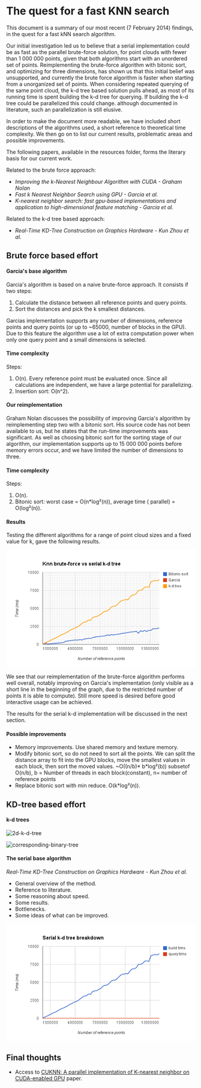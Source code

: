 The quest for a fast KNN search
===============================

This document is a summary of our most recent (7 February 2014) findings, in the quest for a fast kNN search algorithm. 

Our initial investigation led us to believe that a serial implementation could be as fast as the parallel brute-force solution, for point clouds with fewer than 1 000 000 points, given that both algorithms start with an unordered set of points. Reimplementing the brute-force algorithm with bitonic sort, and optimizing for three dimensions, has shown us that this initial belief was unsupported, and currently the brute force algorithm is faster when starting from a unorganized set of points. When considering repeated querying of the same point cloud, the k-d tree based solution pulls ahead, as most of its running time is spent building the k-d tree for querying. If building the k-d tree could be parallelized this could change. although documented in literature, such an parallelization is still elusive.

In order to make the document more readable, we have included short descriptions of the algorithms used, a short reference to theoretical time complexity. We then go on to list our current results, problematic areas and possible improvements.

The following papers, available in the resources folder, forms the literary basis for our current work.

Related to the brute force approach:
* _Improving the k-Nearest Neighbour Algorithm with CUDA - Graham Nolan_
* _Fast k Nearest Neighbor Search using GPU - Garcia et al._
* _K-nearest neighbor search: fast gpu-based implementations and application to high-dimensional feature matching - Garcia et al._

Related to the k-d tree based approach:
* _Real-Time KD-Tree Construction on Graphics Hardware - Kun Zhou et al._


Brute force based effort
------------------------

#### Garcia's base algorithm

Garcia's algorithm is based on a naive brute-force approach. It consists if two steps:

1. Calculate the distance between all reference points and query points.
2. Sort the distances and pick the k smallest distances.

Garcias implementation supports any number of dimensions, reference points and query points (or up to ~65000, number of blocks in the GPU). Due to this feature the algorithm use a lot of extra computation power when only one query point and a small dimensions is selected.

#### Time complexity

Steps:

1. O(n). Every reference point must be evaluated once. Since all calculations are independent, we have a large potential for parallelizing.
2. Insertion sort: O(n^2).

#### Our reimplementation

Graham Nolan discusses the possibility of improving Garcia's algorithm by reimplementing step two with a bitonic sort. His source code has not been available to us, but he states that the run-time improvements was significant. As well as choosing bitonic sort for the sorting stage of our algorithm, our implementation supports up to 15 000 000 points before memory errors occur, and we have limited the number of dimensions to three.

#### Time complexity

Steps:

1. O(n).
2. Bitonic sort: worst case = O(n*log²(n)), average time ( parallel) = O(log²(n)).

#### Results

Testing the different algorithms for a range of point cloud sizes and a fixed value for k, gave the following results.

![knn-brute-force-vs-serial-k-d-tree](knn-brute-force-vs-serial-k-d-tree.png)

We see that our reimplementation of the brute-force algorithm performs well overall, notably improving on Garcia's implementation (only visible as a short line in the beginning of the graph, due to the restricted number of points it is able to compute). Still more speed is desired before good interactive usage can be achieved.

The results for the serial k-d implementation will be discussed in the next section.

#### Possible improvements

* Memory improvements. Use shared memory and texture memory.
* Modify bitonic sort, so do not need to sort all the points. We can split the distance array to fit into the GPU blocks, move the smallest values in each block, then sort the moved values. ~O((n/b)* b*log²(b)) subsetof O(n/b), b = Number of threads in each block(constant), n= number of reference points
* Replace bitonic sort with min reduce. O(k*log²(n)).


KD-tree based effort
--------------------

#### k-d trees

![2d-k-d-tree](http://upload.wikimedia.org/wikipedia/commons/thumb/b/bf/Kdtree_2d.svg/555px-Kdtree_2d.svg.png)

![corresponding-binary-tree](http://upload.wikimedia.org/wikipedia/commons/thumb/2/25/Tree_0001.svg/894px-Tree_0001.svg.png)

#### The serial base algorithm

_Real-Time KD-Tree Construction on Graphics Hardware - Kun Zhou et al._

* General overview of the method.
* Reference to literature.
* Some reasoning about speed.
* Some results.
* Bottlenecks.
* Some ideas of what can be improved.

![serial-k-d-tree-breakdown](serial-k-d-tree-breakdown.png)

Final thoughts
--------------

* Access to [CUKNN: A parallel implementation of K-nearest neighbor on CUDA-enabled GPU](http://ieeexplore.ieee.org/xpl/articleDetails.jsp?arnumber=5382329) paper.
